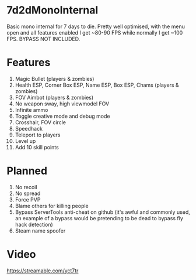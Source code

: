 # 7d2dMonoInternal
Basic mono internal for 7 days to die. Pretty well optimised, with the menu open and all features enabled I get ~80-90 FPS while normally I get ~100 FPS. BYPASS NOT INCLUDED.

# Features
1. Magic Bullet (players & zombies)
2. Health ESP, Corner Box ESP, Name ESP, Box ESP, Chams (players & zombies)
3. FOV Aimbot (players & zombies)
4. No weapon sway, high viewmodel FOV
5. Infinite ammo
6. Toggle creative mode and debug mode
7. Crosshair, FOV circle
8. Speedhack
9. Teleport to players
10. Level up
11. Add 10 skill points

# Planned
1. No recoil
2. No spread
3. Force PVP
4. Blame others for killing people
5. Bypass ServerTools anti-cheat on github (it's awful and commonly used, an example of a bypass would be pretending to be dead to bypass fly hack detection)
6. Steam name spoofer

# Video
https://streamable.com/yct7tr
